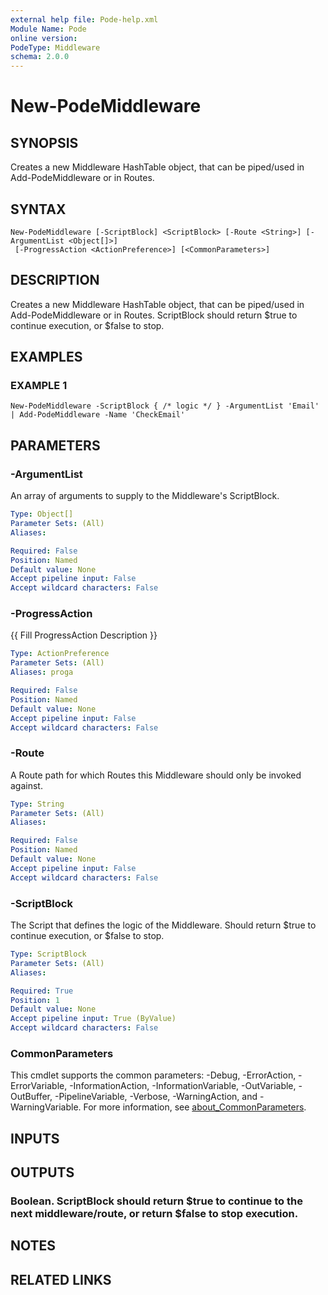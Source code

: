 ```yaml
---
external help file: Pode-help.xml
Module Name: Pode
online version:
PodeType: Middleware
schema: 2.0.0
---
```


# New-PodeMiddleware

## SYNOPSIS
Creates a new Middleware HashTable object, that can be piped/used in Add-PodeMiddleware or in Routes.

## SYNTAX

```
New-PodeMiddleware [-ScriptBlock] <ScriptBlock> [-Route <String>] [-ArgumentList <Object[]>]
 [-ProgressAction <ActionPreference>] [<CommonParameters>]
```

## DESCRIPTION
Creates a new Middleware HashTable object, that can be piped/used in Add-PodeMiddleware or in Routes.
ScriptBlock should return $true to continue execution, or $false to stop.

## EXAMPLES

### EXAMPLE 1
```
New-PodeMiddleware -ScriptBlock { /* logic */ } -ArgumentList 'Email' | Add-PodeMiddleware -Name 'CheckEmail'
```

## PARAMETERS

### -ArgumentList
An array of arguments to supply to the Middleware's ScriptBlock.

```yaml
Type: Object[]
Parameter Sets: (All)
Aliases:

Required: False
Position: Named
Default value: None
Accept pipeline input: False
Accept wildcard characters: False
```

### -ProgressAction
{{ Fill ProgressAction Description }}

```yaml
Type: ActionPreference
Parameter Sets: (All)
Aliases: proga

Required: False
Position: Named
Default value: None
Accept pipeline input: False
Accept wildcard characters: False
```

### -Route
A Route path for which Routes this Middleware should only be invoked against.

```yaml
Type: String
Parameter Sets: (All)
Aliases:

Required: False
Position: Named
Default value: None
Accept pipeline input: False
Accept wildcard characters: False
```

### -ScriptBlock
The Script that defines the logic of the Middleware.
Should return $true to continue execution, or $false to stop.

```yaml
Type: ScriptBlock
Parameter Sets: (All)
Aliases:

Required: True
Position: 1
Default value: None
Accept pipeline input: True (ByValue)
Accept wildcard characters: False
```

### CommonParameters
This cmdlet supports the common parameters: -Debug, -ErrorAction, -ErrorVariable, -InformationAction, -InformationVariable, -OutVariable, -OutBuffer, -PipelineVariable, -Verbose, -WarningAction, and -WarningVariable. For more information, see [about_CommonParameters](http://go.microsoft.com/fwlink/?LinkID=113216).

## INPUTS

## OUTPUTS

### Boolean. ScriptBlock should return $true to continue to the next middleware/route, or return $false to stop execution.
## NOTES

## RELATED LINKS

